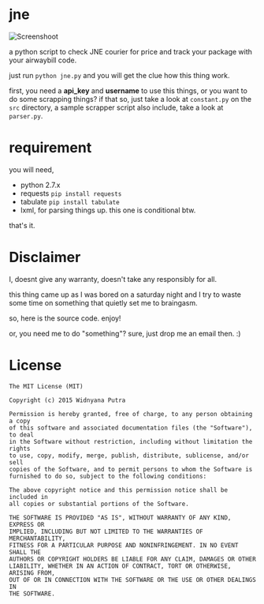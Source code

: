 # jne

![Screenshoot](https://dl.dropboxusercontent.com/u/18755263/Screenshot-Bandara.png)

a python script to check JNE courier for price and track your package with your airwaybill code.

just run ```python jne.py``` and you will get the clue how this thing work.


first, you need a **api_key** and **username** to use this things, or you want to do
some scrapping things? if that so, just take a look at `constant.py` on the `src` directory,
a sample scrapper script also include, take a look at `parser.py`.


# requirement

you will need,
- python 2.7.x
- requests `pip install requests`
- tabulate `pip install tabulate`
- lxml, for parsing things up. this one is conditional btw.

that's it.


# Disclaimer

I, doesnt give any warranty, doesn't take any responsibly for all.

this thing came up as I was bored on a saturday night and I try to waste some time
on something that quietly set me to braingasm.

so, here is the source code. enjoy!

or, you need me to do "something"? sure, just drop me an email then. :)


# License

```
The MIT License (MIT)

Copyright (c) 2015 Widnyana Putra

Permission is hereby granted, free of charge, to any person obtaining a copy
of this software and associated documentation files (the "Software"), to deal
in the Software without restriction, including without limitation the rights
to use, copy, modify, merge, publish, distribute, sublicense, and/or sell
copies of the Software, and to permit persons to whom the Software is
furnished to do so, subject to the following conditions:

The above copyright notice and this permission notice shall be included in
all copies or substantial portions of the Software.

THE SOFTWARE IS PROVIDED "AS IS", WITHOUT WARRANTY OF ANY KIND, EXPRESS OR
IMPLIED, INCLUDING BUT NOT LIMITED TO THE WARRANTIES OF MERCHANTABILITY,
FITNESS FOR A PARTICULAR PURPOSE AND NONINFRINGEMENT. IN NO EVENT SHALL THE
AUTHORS OR COPYRIGHT HOLDERS BE LIABLE FOR ANY CLAIM, DAMAGES OR OTHER
LIABILITY, WHETHER IN AN ACTION OF CONTRACT, TORT OR OTHERWISE, ARISING FROM,
OUT OF OR IN CONNECTION WITH THE SOFTWARE OR THE USE OR OTHER DEALINGS IN
THE SOFTWARE.
```
